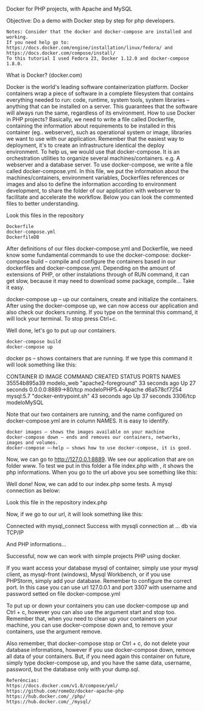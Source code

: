 
Docker for PHP projects, with Apache and MySQL

Objective: Do a demo with Docker step by step for php developers.

	Notes: Consider that the docker and docker-compose are installed and working.
	If you need help go to: https://docs.docker.com/engine/installation/linux/fedora/ and https://docs.docker.com/compose/install/
	To this tutorial I used Fedora 23, Docker 1.12.0 and docker-compose 1.8.0.


What 	is Docker? (docker.com)

Docker is the world's leading software containerization platform.
Docker containers wrap a piece of software in a complete filesystem that contains everything needed to run: code, runtime, system tools, system libraries – anything that can be installed on a server. This guarantees that the software will always run the same, regardless of its environment.
	How 	to use Docker in PHP projects?
	Basically, we need to write a file called Dockerfile, containing the information about requirements to be installed  in this container (eg.. webserver), such as operational system or image, libraries we want to use with our application.
	Remember that the easiest way to deployment, it's to create an infrastructure identical the deploy environment.
To help us, we would use that docker-compose. It is an orchestration utilities to organize several machines/containers.
	e.g. A webserver and a database server. To use docker-compose, we write a file called docker-compose.yml. In this file, we put the information about the machines/containers, environment variables, Dockerfiles references or images and also to define the information according to environment development, to share the folder of our application with webserver to facilitate and accelerate the workflow.
	Below you can look the commented files to better understanding.

Look this files in the repository

    Dockerfile
    docker-compose.yml
    DockerfileDB


After definitions of our files docker-compose.yml and Dockerfile, we need know some fundamental commands to use the docker-compose:
docker-compose build – compile and configure the containers based in our dockerfiles and docker-compose.yml. Depending on the amount of extensions of PHP, or other instalations through of RUN command, it can get slow, because it may need to download some package, compile… Take it easy.

docker-compose up – up our containers, create and initialize the containers.
After using the docker-compose up, we can now access our application and also check our dockers running.
If you type on the terminal this command, it will lock your terminal. To stop press Ctrl+c.

Well done, let's go to put up our containers.

    docker-compose build
    docker-compose up

docker ps – shows containers that are running.
	If we type this command it will look something like this:

CONTAINER ID IMAGE COMMAND CREATED STATUS PORTS NAMES
35554b895a39 modelo_web "apache2-foreground" 33 seconds ago Up 27 seconds 0.0.0.0:8889->80/tcp modeloPHP5.4-Apache
d6a578cf7254 mysql:5.7 "docker-entrypoint.sh" 43 seconds ago Up 37 seconds 3306/tcp modeloMySQL

Note that our two containers are running, and the name configured on docker-compose.yml are in column NAMES. It is easy to identify.


    docker images – shows the images available on your machine
    docker-compose down – ends and removes our containers, networks, images and volumes.
	docker-compose –-help – shows how to use docker-compose, it is good.

Now, we can go to http://127.0.0.1:8889. We see our application that are on folder www.
To test we put in this folder a file index.php with <?php phpinfo(); ?>, it shows the php informations.
When you go to the url above you see something like this:




Well done!
	Now, we can add to our index.php some tests. A mysql connection as below:

Look this file in the repository
index.php

Now, if we go to our url, it will look something like this:

Connected with mysql_connect
	Success with mysqli connection at ... db via TCP/IP

And PHP informations...

Successful, now we can work with simple projects PHP using docker.

If you want access your database mysql of container, simply use your mysql client, as mysql-front (windows), Mysql Workbench, or if you use PHPStorm, simply add your database. Remember to configure the correct port. In this case you can use url 127.0.0.1 and port 3307 with username and password setted on file docker-compose.yml

To put up or down your containers you can use docker-compose up and Ctrl + c, however you can also use the argument start and stop too.
	Remember that, when you need to clean up your containers on your machine, you can use docker-compose down and, to remove your containers, use the argument remove.

Also remember, that docker-compose stop or Ctrl + c, do not delete your database informations, however if you use docker-compose down, remove all data of your containers.
But, if you need again this container on future, simply type docker-compose up, and you have the same data, username, password, but the database only with your dump.sql.




	Referências:
    https://docs.docker.com/v1.8/compose/yml/
    https://github.com/romeOz/docker-apache-php
    https://hub.docker.com/_/php/
    https://hub.docker.com/_/mysql/


